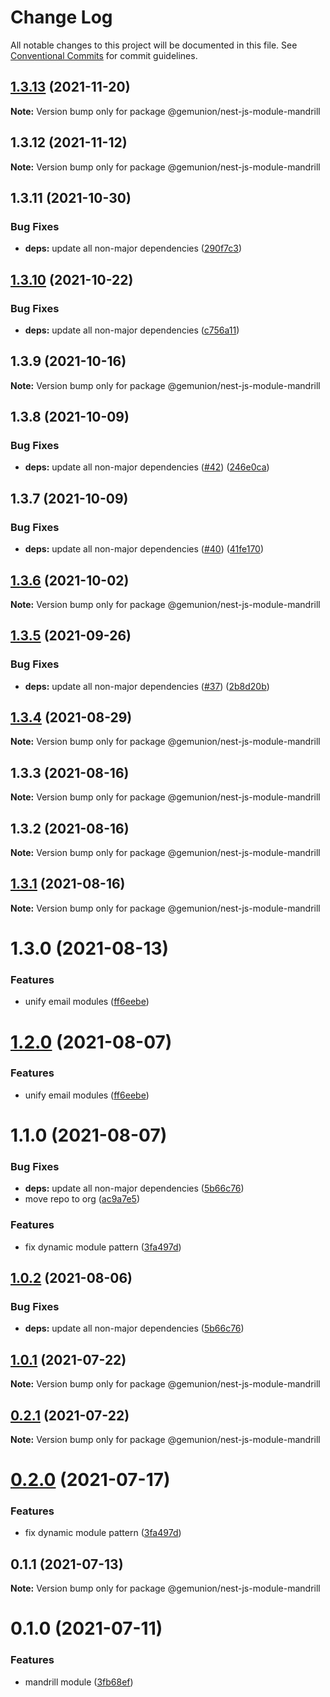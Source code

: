 # Change Log

All notable changes to this project will be documented in this file.
See [Conventional Commits](https://conventionalcommits.org) for commit guidelines.

## [1.3.13](https://github.com/gemunion/nestjs-packages/compare/@gemunion/nest-js-module-mandrill@1.3.12...@gemunion/nest-js-module-mandrill@1.3.13) (2021-11-20)

**Note:** Version bump only for package @gemunion/nest-js-module-mandrill





## 1.3.12 (2021-11-12)

**Note:** Version bump only for package @gemunion/nest-js-module-mandrill





## 1.3.11 (2021-10-30)


### Bug Fixes

* **deps:** update all non-major dependencies ([290f7c3](https://github.com/gemunion/nestjs-packages/commit/290f7c3b46827d0d7675fedfd679665b4eaca65b))





## [1.3.10](https://github.com/gemunion/nestjs-packages/compare/@gemunion/nest-js-module-mandrill@1.3.9...@gemunion/nest-js-module-mandrill@1.3.10) (2021-10-22)


### Bug Fixes

* **deps:** update all non-major dependencies ([c756a11](https://github.com/gemunion/nestjs-packages/commit/c756a11df0d867f2918063ef0122e00a22ef5b3a))





## 1.3.9 (2021-10-16)

**Note:** Version bump only for package @gemunion/nest-js-module-mandrill





## 1.3.8 (2021-10-09)


### Bug Fixes

* **deps:** update all non-major dependencies ([#42](https://github.com/gemunion/nestjs-packages/issues/42)) ([246e0ca](https://github.com/gemunion/nestjs-packages/commit/246e0ca0a25d01b10638338209434e1ff9a19c2d))





## 1.3.7 (2021-10-09)


### Bug Fixes

* **deps:** update all non-major dependencies ([#40](https://github.com/gemunion/nestjs-packages/issues/40)) ([41fe170](https://github.com/gemunion/nestjs-packages/commit/41fe170143aa94bc21d1ef574796ce741d863a30))





## [1.3.6](https://github.com/gemunion/nestjs-packages/compare/@gemunion/nest-js-module-mandrill@1.3.5...@gemunion/nest-js-module-mandrill@1.3.6) (2021-10-02)

**Note:** Version bump only for package @gemunion/nest-js-module-mandrill





## [1.3.5](https://github.com/gemunion/nestjs-packages/compare/@gemunion/nest-js-module-mandrill@1.3.4...@gemunion/nest-js-module-mandrill@1.3.5) (2021-09-26)


### Bug Fixes

* **deps:** update all non-major dependencies ([#37](https://github.com/gemunion/nestjs-packages/issues/37)) ([2b8d20b](https://github.com/gemunion/nestjs-packages/commit/2b8d20b4836809ebbf306299453d1671c00cdbb5))





## [1.3.4](https://github.com/gemunion/nestjs-packages/compare/@gemunion/nest-js-module-mandrill@1.3.3...@gemunion/nest-js-module-mandrill@1.3.4) (2021-08-29)

**Note:** Version bump only for package @gemunion/nest-js-module-mandrill





## 1.3.3 (2021-08-16)

**Note:** Version bump only for package @gemunion/nest-js-module-mandrill





## 1.3.2 (2021-08-16)

**Note:** Version bump only for package @gemunion/nest-js-module-mandrill





## [1.3.1](https://github.com/gemunion/nestjs-packages/compare/@gemunion/nest-js-module-mandrill@1.3.0...@gemunion/nest-js-module-mandrill@1.3.1) (2021-08-16)

**Note:** Version bump only for package @gemunion/nest-js-module-mandrill





# 1.3.0 (2021-08-13)


### Features

* unify email modules ([ff6eebe](https://github.com/gemunion/nestjs-packages/commit/ff6eebec500a2ab07077ac216879ec5af7c362e3))





# [1.2.0](https://github.com/gemunion/nestjs-packages/compare/@gemunion/nest-js-module-mandrill@1.1.0...@gemunion/nest-js-module-mandrill@1.2.0) (2021-08-07)


### Features

* unify email modules ([ff6eebe](https://github.com/gemunion/nestjs-packages/commit/ff6eebec500a2ab07077ac216879ec5af7c362e3))





# 1.1.0 (2021-08-07)


### Bug Fixes

* **deps:** update all non-major dependencies ([5b66c76](https://github.com/gemunion/nestjs-packages/commit/5b66c76f423364d3a15c5cbfcbf9f70167542217))
* move repo to org ([ac9a7e5](https://github.com/gemunion/nestjs-packages/commit/ac9a7e51e47bf69ef30b19abbc67274405c13200))


### Features

* fix dynamic module pattern ([3fa497d](https://github.com/gemunion/nestjs-packages/commit/3fa497d59882060f4e72ff7f4db1c704656b77da))





## [1.0.2](https://github.com/gemunion/nestjs-packages/compare/@gemunion/nest-js-module-mandrill@1.0.1...@gemunion/nest-js-module-mandrill@1.0.2) (2021-08-06)


### Bug Fixes

* **deps:** update all non-major dependencies ([5b66c76](https://github.com/gemunion/nestjs-packages/commit/5b66c76f423364d3a15c5cbfcbf9f70167542217))





## [1.0.1](https://github.com/gemunion/nestjs-packages/compare/@gemunion/nest-js-module-mandrill@0.2.1...@gemunion/nest-js-module-mandrill@1.0.1) (2021-07-22)

**Note:** Version bump only for package @gemunion/nest-js-module-mandrill





## [0.2.1](https://github.com/gemunion/nestjs-packages/compare/@gemunion/nest-js-module-mandrill@0.2.0...@gemunion/nest-js-module-mandrill@0.2.1) (2021-07-22)

**Note:** Version bump only for package @gemunion/nest-js-module-mandrill





# [0.2.0](https://github.com/gemunion/nestjs-packages/compare/@gemunion/nest-js-module-mandrill@0.1.1...@gemunion/nest-js-module-mandrill@0.2.0) (2021-07-17)


### Features

* fix dynamic module pattern ([3fa497d](https://github.com/gemunion/nestjs-packages/commit/3fa497d59882060f4e72ff7f4db1c704656b77da))





## 0.1.1 (2021-07-13)

**Note:** Version bump only for package @gemunion/nest-js-module-mandrill





# 0.1.0 (2021-07-11)


### Features

* mandrill module ([3fb68ef](https://github.com/gemunion/nestjs-packages/commit/3fb68efec5e4c99cef714441793f204de8098473))
